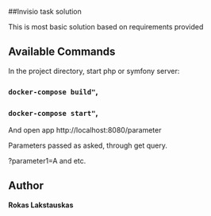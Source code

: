 ##Invisio task solution

This is most basic solution based on requirements provided

## Available Commands

In the project directory, start php or symfony server:

### `docker-compose build"`,
### `docker-compose start"`,

And open app http://localhost:8080/parameter

Parameters passed as asked, through get query.

?parameter1=A and etc.

## Author

**Rokas Lakstauskas**